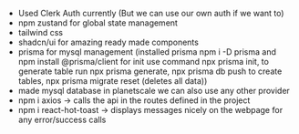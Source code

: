 - Used Clerk Auth currently (But we can use our own auth if we want to)
- npm zustand for global state management
- tailwind css
- shadcn/ui for amazing ready made components
- prisma for mysql management (installed prisma npm i -D prisma and npm install @prisma/client for init use command npx prisma init, to generate table run npx prisma generate, npx prisma db push to create tables, npx prisma migrate reset (deletes all data))
- made mysql database in planetscale we can also use any other provider
- npm i axios -> calls the api in the routes defined in the project
- npm i react-hot-toast -> displays messages nicely on the webpage for any error/success calls